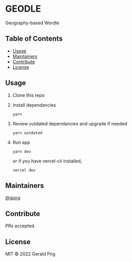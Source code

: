 # GEODLE

Geography-based Wordle

## Table of Contents

- [Usage](#usage)
- [Maintainers](#maintainers)
- [Contribute](#contribute)
- [License](#license)

## Usage

1. Clone this repo

2. Install dependancies

   ```
   yarn
   ```

3. Review outdated dependancies and upgrade if needed

   ```
   yarn outdated
   ```

4. Run app

   ```
   yarn dev
   ```

   or if you have vercel-cli installed,

   ```
   vercel dev
   ```

## Maintainers

[@gpng](https://github.com/gpng)

## Contribute

PRs accepted.

## License

MIT © 2022 Gerald Png
